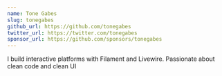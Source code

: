 ```yaml
---
name: Tone Gabes
slug: tonegabes
github_url: https://github.com/tonegabes
twitter_url: https://twitter.com/tonegabes
sponsor_url: https://github.com/sponsors/tonegabes
---
```


I build interactive platforms with Filament and Livewire.
Passionate about clean code and clean UI
